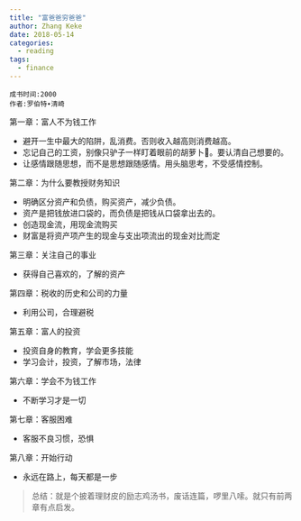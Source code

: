 ```yaml
---
title: "富爸爸穷爸爸"
author: Zhang Keke
date: 2018-05-14
categories:
  - reading
tags:
  - finance
---
```


```
成书时间:2000
作者:罗伯特∙清崎
```

第一章：富人不为钱工作

* 避开一生中最大的陷阱，乱消费。否则收入越高则消费越高。
* 忘记自己的工资，别像只驴子一样盯着眼前的胡萝卜🥕。要认清自己想要的。
* 让感情跟随思想，而不是思想跟随感情。用头脑思考，不受感情控制。

第二章：为什么要教授财务知识
* 明确区分资产和负债，购买资产，减少负债。
* 资产是把钱放进口袋的，而负债是把钱从口袋拿出去的。
* 创造现金流，用现金流购买
* 财富是将资产项产生的现金与支出项流出的现金对比而定

第三章：关注自己的事业
* 获得自己喜欢的，了解的资产

第四章：税收的历史和公司的力量
* 利用公司，合理避税

第五章：富人的投资
* 投资自身的教育，学会更多技能
* 学习会计，投资，了解市场，法律

第六章：学会不为钱工作
* 不断学习才是一切

第七章：客服困难
* 客服不良习惯，恐惧

第八章：开始行动
* 永远在路上，每天都是一步

> 总结：就是个披着理财皮的励志鸡汤书，废话连篇，啰里八嗦。就只有前两章有点启发。